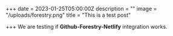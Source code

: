+++
date = 2023-01-25T05:00:00Z
description = ""
image = "/uploads/forestry.png"
title = "This is a test post"

+++
We are testing if **Github-Forestry-Netlify** integration works.